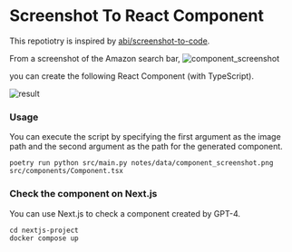 # Screenshot To React Component
This repotiotry is inspired by [abi/screenshot-to-code](https://github.com/abi/screenshot-to-code).

From a screenshot of the Amazon search bar, 
![component_screenshot](https://github.com/yoshino/screenshot-to-react-component/assets/17586662/d145d0ea-7825-4645-92b0-11be089982e3)

you can create the following React Component (with TypeScript).


![result](https://github.com/yoshino/screenshot-to-react-component/assets/17586662/dd5239ef-3466-45bc-9eed-19cdf224eda8)

### Usage
You can execute the script by specifying the first argument as the image path and 
the second argument as the path for the generated component.

```
poetry run python src/main.py notes/data/component_screenshot.png src/components/Component.tsx
```

### Check the component on Next.js
You can use Next.js to check a component created by GPT-4.

```
cd nextjs-project
docker compose up
```
